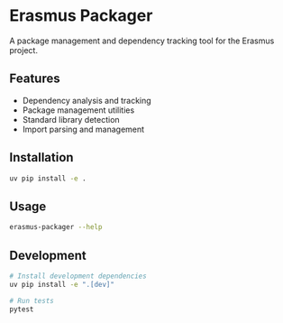 # Erasmus Packager

A package management and dependency tracking tool for the Erasmus project.

## Features

- Dependency analysis and tracking
- Package management utilities
- Standard library detection
- Import parsing and management

## Installation

```bash
uv pip install -e .
```

## Usage

```bash
erasmus-packager --help
```

## Development

```bash
# Install development dependencies
uv pip install -e ".[dev]"

# Run tests
pytest
```
